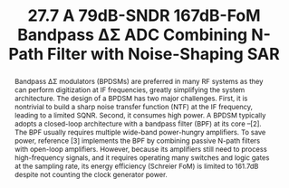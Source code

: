 ---
title: 27.7 A 79dB-SNDR 167dB-FoM Bandpass ΔΣ ADC Combining N-Path Filter with Noise-Shaping SAR

authors:
- Linxiao Shen
- Zijie Gao
- Xiangxing Yang
- Wei Shi
- Nan Sun

publishDate: "2021-02-13"

summary: ISSCC, 2021

abstract: "Bandpass ΔΣ modulators (BPDSMs) are preferred in many RF systems as they can perform digitization at IF frequencies, greatly simplifying the system architecture. The design of a BPDSM has two major challenges. First, it is nontrivial to build a sharp noise transfer function (NTF) at the IF frequency, leading to a limited SQNR. Second, it consumes high power. A BPDSM typically adopts a closed-loop architecture with a bandpass filter (BPF) at its core –[2]. The BPF usually requires multiple wide-band power-hungry amplifiers. To save power, reference [3] implements the BPF by combining passive N-path filters with open-loop amplifiers. However, because its amplifiers still need to process high-frequency signals, and it requires operating many switches and logic gates at the sampling rate, its energy efficiency (Schreier FoM) is limited to 161.7dB despite not counting the clock generator power."

publication_types: ["1"]

publication: "2021 IEEE International Solid- State Circuits Conference (ISSCC)"



links:
- name: IEEE Xplore
  url: https://ieeexplore.ieee.org/document/9365962/
---